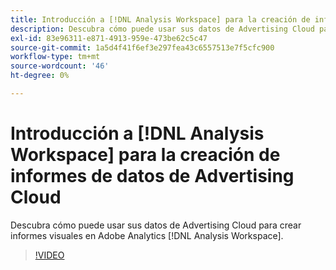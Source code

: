 ```yaml
---
title: Introducción a [!DNL Analysis Workspace] para la creación de informes de datos de Advertising Cloud
description: Descubra cómo puede usar sus datos de Advertising Cloud para crear informes visuales en Adobe Analytics [!DNL Analysis Workspace].
exl-id: 83e96311-e871-4913-959e-473be62c5c47
source-git-commit: 1a5d4f41f6ef3e297fea43c6557513e7f5cfc900
workflow-type: tm+mt
source-wordcount: '46'
ht-degree: 0%

---
```


# Introducción a [!DNL Analysis Workspace] para la creación de informes de datos de Advertising Cloud

Descubra cómo puede usar sus datos de Advertising Cloud para crear informes visuales en Adobe Analytics [!DNL Analysis Workspace].

>[!VIDEO](https://video.tv.adobe.com/v/33492)
